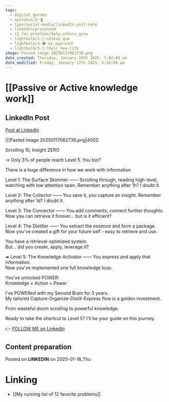 ```yaml
---
tags:
  - digital_garden
  - epstatus/2-🪴
  - type/social-media/linkedIn-post-note
  - linkedin/processed
  - 12_fav_problems/help_others_grow
  - lightbulb/1-🔴-status_quo
  - lightbulb/3-🟠-my_approach
  - lightbulb/5-🔵-their_new-life
image: Pasted image 20250117062738.png
date_created: Thursday, January 16th 2025, 7:02:00 am
date_modified: Friday, January 17th 2025, 6:28:09 am
---
```

# [[Passive or Active knowledge work]]
## LinkedIn Post
[Post at LinkedIn](https://www.linkedin.com/posts/sebastiankamilli_scrolling-10-insight-zero-only-3-of-activity-7285551523005124608-BUXr?utm_source=share&utm_medium=member_desktop)
  
![[Pasted image 20250117062738.png|400]]

Scrolling 10, Insight ZERO

→ Only 3% of people reach Level 5. You too?

There is a huge difference in how we work with information

Level 1: The Surface Skimmer
——
Scrolling through, reading high-level, watching with low attention span. 
Remember anything after 1h? I doubt it. 

Level 2: The Collector
——
You save it, you capture an insight. 
Remember anything after 1d? I doubt it.

Level 3: The Connector
——
You add comments, connect further thoughts.
Now you can retrieve it forever... but is it efficient?

Level 4: The Distiller
——
You extract the essence and form a package.  
Now you've created a gift for your future self - easy to retrieve and use.

You have a retrieval-optimized system.  
But... did you create, apply, leverage it?

➠ Level 5: The Knowledge Activator
——
You express and apply that information.  
Now you've implemented one full knowledge loop.

You've unlocked POWER:  
Knowledge × Action = Power

I've POWERed with my Second Brain for 3 years.  
My tailored Capture-Organize-Distill-Express flow is a golden investment.

From wasteful doom scrolling to powerful knowledge. 

Ready to take the shortcut to Level 5?
I'll be your guide on this journey.


👉 [FOLLOW ME on LinkedIn](https://www.linkedin.com/comm/mynetwork/discovery-see-all?usecase=PEOPLE_FOLLOWS&followMember=sebastiankamilli)

## Content preparation



Posted on **LINKEDIN** on 2025-01-16_Thu
# Linking
+ [[My running list of 12 favorite problems]]